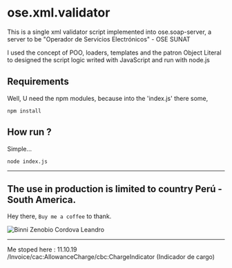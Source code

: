 ose.xml.validator
====

This is a single xml validator script implemented into ose.soap-server, a server to be "Operador de Servicios Electrónicos" - OSE SUNAT

I used the concept of POO, loaders, templates and the patron Object Literal to designed the script logic writed with JavaScript and run with node.js

## Requirements

Well, U need the npm modules, because into the 'index.js' there some, 

``` console
npm install
```

## **How run** ?

Simple...

``` console
node index.js
```

---
**The use in production is limited to country Perú - South America.**
---

Hey there, `Buy me a coffee` to thank.

![Binni Zenobio Cordova Leandro](https://avatars0.githubusercontent.com/u/42467277?s=460&v=4)


---
Me stoped here :
11.10.19
/Invoice/cac:AllowanceCharge/cbc:ChargeIndicator (Indicador de cargo)